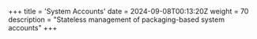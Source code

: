 +++
title = 'System Accounts'
date = 2024-09-08T00:13:20Z
weight = 70
description = "Stateless management of packaging-based system accounts"
+++
